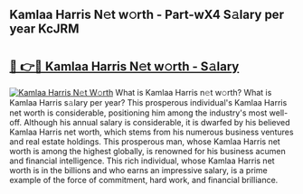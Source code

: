 ## Kamlaa Harris N𝚎t w𝚘rth - Part-wX4 S𝚊lary per year KcJRM

# <h2><a href="http://gc2mp5o.nevu.top/?p=Kamlaa+Harris">🔗 👉🔴 Kamlaa Harris N𝚎t w𝚘rth - S𝚊lary</a></h2>

[![Kamlaa Harris N𝚎t W𝚘rth](https://i.imgur.com/Oavwk0R.jpeg)](http://gc2mp5o.nevu.top/?p=Kamlaa+Harris)
What is Kamlaa Harris n𝚎t w𝚘rth? What is Kamlaa Harris s𝚊lary per year?
This prosperous individual's Kamlaa Harris net worth is considerable, positioning him among the industry's most well-off. Although his annual salary is considerable, it is dwarfed by his believed Kamlaa Harris net worth, which stems from his numerous business ventures and real estate holdings. This prosperous man, whose Kamlaa Harris net worth is among the highest globally, is renowned for his business acumen and financial intelligence. This rich individual, whose Kamlaa Harris net worth is in the billions and who earns an impressive salary, is a prime example of the force of commitment, hard work, and financial brilliance.
